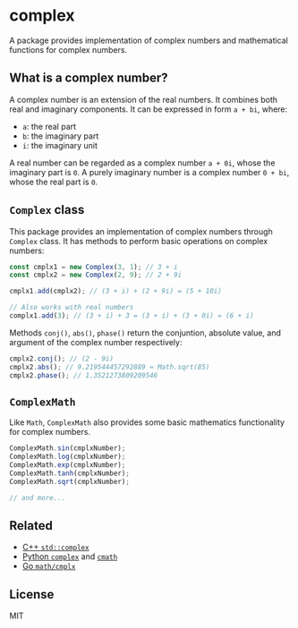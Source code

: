 # complex

A package provides implementation of complex numbers and mathematical functions
for complex numbers.

## What is a complex number?

A complex number is an extension of the real numbers. It combines both real and
imaginary components. It can be expressed in form `a + bi`, where:

- `a`: the real part
- `b`: the imaginary part
- `i`: the imaginary unit

A real number can be regarded as a complex number `a + 0i`, whose the imaginary
part is `0`. A purely imaginary number is a complex number `0 + bi`, whose the
real part is `0`.

## `Complex` class

This package provides an implementation of complex numbers through `Complex`
class. It has methods to perform basic operations on complex numbers:

```ts
const cmplx1 = new Complex(3, 1); // 3 + i
const cmplx2 = new Complex(2, 9); // 2 + 9i

cmplx1.add(cmplx2); // (3 + i) + (2 + 9i) = (5 + 10i)

// Also works with real numbers
complx1.add(3); // (3 + i) + 3 = (3 + i) + (3 + 0i) = (6 + i)
```

Methods `conj()`, `abs()`, `phase()` return the conjuntion, absolute value, and
argument of the complex number respectively:

```ts
cmplx2.conj(); // (2 - 9i)
cmplx2.abs(); // 9.219544457292889 ≈ Math.sqrt(85)
cmplx2.phase(); // 1.3521273809209546
```

## `ComplexMath`

Like `Math`, `ComplexMath` also provides some basic mathematics functionality
for complex numbers.

```ts
ComplexMath.sin(cmplxNumber);
ComplexMath.log(cmplxNumber);
ComplexMath.exp(cmplxNumber);
ComplexMath.tanh(cmplxNumber);
ComplexMath.sqrt(cmplxNumber);

// and more...
```

## Related

- [C++ `std::complex`](https://en.cppreference.com/w/cpp/numeric/complex)
- [Python `complex`](https://docs.python.org/3/library/functions.html#complex)
  and [`cmath`](https://docs.python.org/3/library/cmath.html)
- [Go `math/cmplx`](https://pkg.go.dev/math/cmplx)

## License

MIT
